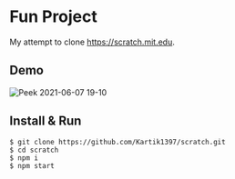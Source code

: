 # Fun Project

My attempt to clone https://scratch.mit.edu.

## Demo

![Peek 2021-06-07 19-10](https://user-images.githubusercontent.com/24036721/121027213-695aae00-c7c4-11eb-908f-dbb47d7c28be.gif)

## Install & Run

```
$ git clone https://github.com/Kartik1397/scratch.git
$ cd scratch
$ npm i
$ npm start
```
